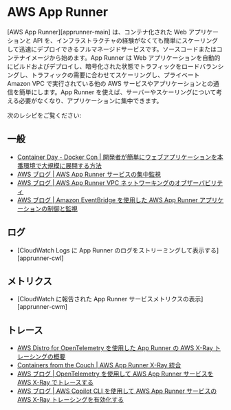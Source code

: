 # AWS App Runner

[AWS App Runner][apprunner-main] は、コンテナ化された Web アプリケーションと API を、インフラストラクチャの経験がなくても簡単にスケーリングして迅速にデプロイできるフルマネージドサービスです。ソースコードまたはコンテナイメージから始めます。App Runner は Web アプリケーションを自動的にビルドおよびデプロイし、暗号化された状態でトラフィックをロードバランシングし、トラフィックの需要に合わせてスケーリングし、プライベート Amazon VPC で実行されている他の AWS サービスやアプリケーションとの通信を簡単にします。App Runner を使えば、サーバーやスケーリングについて考える必要がなくなり、アプリケーションに集中できます。

次のレシピをご覧ください:

## 一般
- [Container Day - Docker Con | 開発者が簡単にウェブアプリケーションを本番環境で大規模に展開する方法](https://www.youtube.com/watch?v=Iyp9Ugk9oRs)
- [AWS ブログ | AWS App Runner サービスの集中監視](https://aws.amazon.com/blogs/containers/centralized-observability-for-aws-app-runner-services/)
- [AWS ブログ | AWS App Runner VPC ネットワーキングのオブザーバビリティ](https://aws.amazon.com/jp/blogs/news/observability-for-aws-app-runner-vpc-networking/)
- [AWS ブログ | Amazon EventBridge を使用した AWS App Runner アプリケーションの制御と監視](https://aws.amazon.com/blogs/containers/controlling-and-monitoring-aws-app-runner-applications-with-amazon-eventbridge/)

## ログ

- [CloudWatch Logs に App Runner のログをストリーミングして表示する][apprunner-cwl]

## メトリクス

- [CloudWatch に報告された App Runner サービスメトリクスの表示][apprunner-cwm]

## トレース
- [AWS Distro for OpenTelemetry を使用した App Runner の AWS X-Ray トレーシングの概要](https://aws-otel.github.io/docs/getting-started/apprunner)
- [Containers from the Couch | AWS App Runner X-Ray 統合](https://youtu.be/cVr8N7enCMM)
- [AWS ブログ | OpenTelemetry を使用して AWS App Runner サービスを AWS X-Ray でトレースする](https://aws.amazon.com/blogs/containers/tracing-an-aws-app-runner-service-using-aws-x-ray-with-opentelemetry/)
- [AWS ブログ | AWS Copilot CLI を使用して AWS App Runner サービスの AWS X-Ray トレーシングを有効化する](https://aws.amazon.com/blogs/containers/enabling-aws-x-ray-tracing-for-aws-app-runner-service-using-aws-copilot-cli/)
